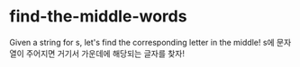 # find-the-middle-words
Given a string for s, let's find the corresponding letter in the middle! s에 문자열이 주어지면 거기서 가운데에 해당되는 글자를 찾자!
